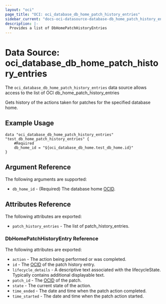 ```yaml
---
layout: "oci"
page_title: "OCI: oci_database_db_home_patch_history_entries"
sidebar_current: "docs-oci-datasource-database-db_home_patch_history_entries"
description: |-
  Provides a list of DbHomePatchHistoryEntries
---
```


# Data Source: oci_database_db_home_patch_history_entries
The `oci_database_db_home_patch_history_entries` data source allows access to the list of OCI db_home_patch_history_entries

Gets history of the actions taken for patches for the specified database home.


## Example Usage

```hcl
data "oci_database_db_home_patch_history_entries" "test_db_home_patch_history_entries" {
	#Required
	db_home_id = "${oci_database_db_home.test_db_home.id}"
}
```

## Argument Reference

The following arguments are supported:

* `db_home_id` - (Required) The database home [OCID](https://docs.us-phoenix-1.oraclecloud.com/Content/General/Concepts/identifiers.htm).


## Attributes Reference

The following attributes are exported:

* `patch_history_entries` - The list of patch_history_entries.

### DbHomePatchHistoryEntry Reference

The following attributes are exported:

* `action` - The action being performed or was completed.
* `id` - The [OCID](https://docs.us-phoenix-1.oraclecloud.com/Content/General/Concepts/identifiers.htm) of the patch history entry.
* `lifecycle_details` - A descriptive text associated with the lifecycleState. Typically contains additional displayable text. 
* `patch_id` - The [OCID](https://docs.us-phoenix-1.oraclecloud.com/Content/General/Concepts/identifiers.htm) of the patch.
* `state` - The current state of the action.
* `time_ended` - The date and time when the patch action completed.
* `time_started` - The date and time when the patch action started.

